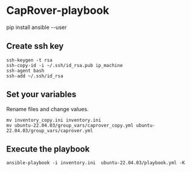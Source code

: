 # CapRover-playbook

pip install ansible --user

## Create ssh key
```console
ssh-keygen -t rsa
ssh-copy-id -i ~/.ssh/id_rsa.pub ip_machine
ssh-agent bash
ssh-add ~/.ssh/id_rsa
```
## Set your variables
Rename files and change values.
```console
mv inventory_copy.ini inventory.ini
mv ubuntu-22.04.03/group_vars/caprover_copy.yml ubuntu-22.04.03/group_vars/caprover.yml
```

## Execute the playbook
```console
ansible-playbook -i inventory.ini  ubuntu-22.04.03/playbook.yml -K
```
